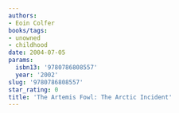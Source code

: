 ```yaml
---
authors:
- Eoin Colfer
books/tags:
- unowned
- childhood
date: 2004-07-05
params:
  isbn13: '9780786808557'
  year: '2002'
slug: '9780786808557'
star_rating: 0
title: 'The Artemis Fowl: The Arctic Incident'
---
```


<!--more-->